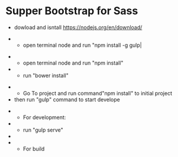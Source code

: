 # Supper Bootstrap for Sass

- dowload and isntall
https://nodejs.org/en/download/

- - open terminal node and run "npm install -g gulp|
+ - open terminal node and run "npm install"
+ - run "bower install"

- - Go To project and run command"npm install" to initial project
- then run "gulp" command to start develope
+ - For development:
+  + run "gulp serve"
+
+ - For build

